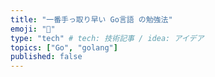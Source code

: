 ```yaml
---
title: "一番手っ取り早い Go言語 の勉強法"
emoji: "🧳"
type: "tech" # tech: 技術記事 / idea: アイデア
topics: ["Go", "golang"]
published: false
---
```

